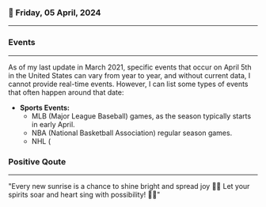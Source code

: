 ### 📅 Friday, 05 April, 2024
------
### Events
------
As of my last update in March 2021, specific events that occur on April 5th in the United States can vary from year to year, and without current data, I cannot provide real-time events. However, I can list some types of events that often happen around that date:

- **Sports Events:**
  - MLB (Major League Baseball) games, as the season typically starts in early April.
  - NBA (National Basketball Association) regular season games.
  - NHL (
### Positive Qoute
------
"Every new sunrise is a chance to shine bright and spread joy 🌅✨ Let your spirits soar and heart sing with possibility! 💖🎶"
